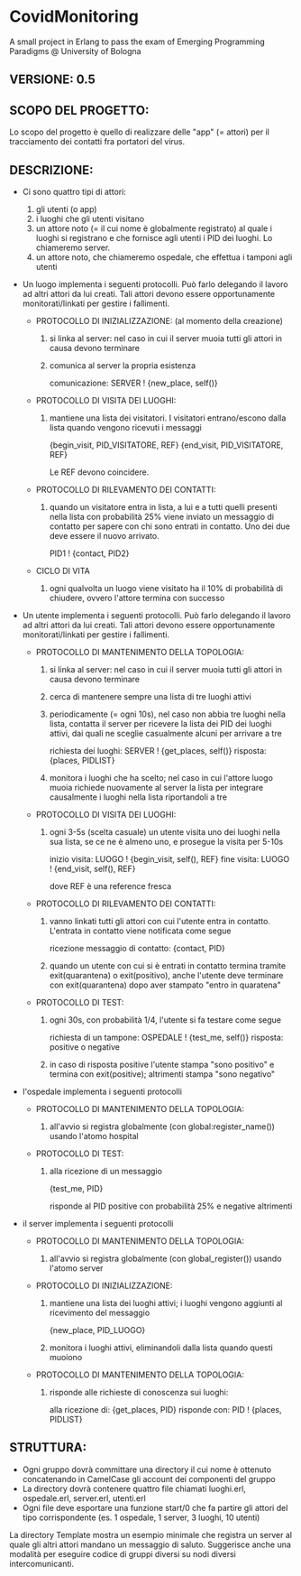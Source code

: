 # CovidMonitoring
A small project in Erlang to pass the exam of Emerging Programming Paradigms @ University of Bologna

## VERSIONE: 0.5

## SCOPO DEL PROGETTO:

   Lo scopo del progetto è quello di realizzare delle "app" (= attori) per il
tracciamento dei contatti fra portatori del virus.

## DESCRIZIONE:

- Ci sono quattro tipi di attori:
  1) gli utenti (o app)
  2) i luoghi che gli utenti visitano
  3) un attore noto (= il cui nome è globalmente registrato) al quale i
     luoghi si registrano e che fornisce agli utenti i PID dei luoghi.
     Lo chiameremo server.
  4) un attore noto, che chiameremo ospedale, che effettua i tamponi agli
     utenti

- Un luogo implementa i seguenti protocolli.
  Può farlo delegando il lavoro ad altri attori da lui creati.
  Tali attori devono essere opportunamente monitorati/linkati per gestire i
  fallimenti.

  * PROTOCOLLO DI INIZIALIZZAZIONE: (al momento della creazione)

      1) si linka al server: nel caso in cui il server muoia tutti gli attori
         in causa devono terminare
      2) comunica al server la propria esistenza

         comunicazione: SERVER ! {new_place, self()}

  * PROTOCOLLO DI VISITA DEI LUOGHI:

      1) mantiene una lista dei visitatori. I visitatori entrano/escono dalla
         lista quando vengono ricevuti i messaggi

         {begin_visit, PID_VISITATORE, REF}
         {end_visit, PID_VISITATORE, REF}

         Le REF devono coincidere.

  * PROTOCOLLO DI RILEVAMENTO DEI CONTATTI:

      1) quando un visitatore entra in lista, a lui e a tutti quelli presenti
         nella lista con probabilità 25% viene inviato un messaggio di contatto
         per sapere con chi sono entrati in contatto. Uno dei due deve essere
         il nuovo arrivato.

         PID1 ! {contact, PID2}

  * CICLO DI VITA

     1) ogni qualvolta un luogo viene visitato ha il 10% di probabilità di
        chiudere, ovvero l'attore termina con successo

- Un utente implementa i seguenti protocolli.
  Può farlo delegando il lavoro ad altri attori da lui creati.
  Tali attori devono essere opportunamente monitorati/linkati per gestire i
  fallimenti.

  * PROTOCOLLO DI MANTENIMENTO DELLA TOPOLOGIA:

      1) si linka al server: nel caso in cui il server muoia tutti gli attori
         in causa devono terminare
      2) cerca di mantenere sempre una lista di tre luoghi attivi
      3) periodicamente (= ogni 10s), nel caso non abbia tre luoghi nella lista,
         contatta il server per ricevere la lista dei PID dei luoghi attivi,
         dai quali ne sceglie casualmente alcuni per arrivare a tre

         richiesta dei luoghi: SERVER ! {get_places, self()}
         risposta: {places, PIDLIST}
      4) monitora i luoghi che ha scelto; nel caso in cui l'attore luogo muoia
         richiede nuovamente al server la lista per integrare causalmente i
         luoghi nella lista riportandoli a tre
     
  * PROTOCOLLO DI VISITA DEI LUOGHI:

      1) ogni 3-5s (scelta casuale) un utente visita uno dei luoghi nella sua
         lista, se ce ne è almeno uno, e prosegue la visita per 5-10s
     
          inizio visita: LUOGO ! {begin_visit, self(), REF}
          fine visita: LUOGO ! {end_visit, self(), REF}

         dove REF è una reference fresca

  * PROTOCOLLO DI RILEVAMENTO DEI CONTATTI:

      1) vanno linkati tutti gli attori con cui l'utente entra in contatto.
         L'entrata in contatto viene notificata come segue

         ricezione messaggio di contatto: {contact, PID}

      2) quando un utente con cui si è entrati in contatto termina tramite
         exit(quarantena) o exit(positivo), anche l'utente deve terminare
         con exit(quarantena) dopo aver stampato "entro in quaratena"

  * PROTOCOLLO DI TEST:

      1) ogni 30s, con probabilità 1/4, l'utente si fa testare come segue

         richiesta di un tampone:  OSPEDALE ! {test_me, self()}
         risposta: positive  o  negative

      2) in caso di risposta positive l'utente stampa "sono positivo" e termina
         con exit(positive); altrimenti stampa "sono negativo"

- l'ospedale implementa i seguenti protocolli

  * PROTOCOLLO DI MANTENIMENTO DELLA TOPOLOGIA:

      1) all'avvio si registra globalmente (con global:register_name())
         usando l'atomo hospital

  * PROTOCOLLO DI TEST:

      1) alla ricezione di un messaggio

         {test_me, PID}

         risponde al PID positive con probabilità 25% e negative altrimenti

- il server implementa i seguenti protocolli

  * PROTOCOLLO DI MANTENIMENTO DELLA TOPOLOGIA:

      1) all'avvio si registra globalmente (con global_register())
         usando l'atomo server

  * PROTOCOLLO DI INIZIALIZZAZIONE:

      1) mantiene una lista dei luoghi attivi; i luoghi vengono aggiunti al
         ricevimento del messaggio

         {new_place, PID_LUOGO}

      2) monitora i luoghi attivi, eliminandoli dalla lista quando questi muoiono

  * PROTOCOLLO DI MANTENIMENTO DELLA TOPOLOGIA:

      1) risponde alle richieste di conoscenza sui luoghi:

         alla ricezione di: {get_places, PID}
         risponde con: PID ! {places, PIDLIST}

## STRUTTURA:

- Ogni gruppo dovrà committare una directory il cui nome è ottenuto concatenando
  in CamelCase gli account dei componenti del gruppo
- La directory dovrà contenere quattro file chiamati luoghi.erl, ospedale.erl,
  server.erl, utenti.erl
- Ogni file deve esportare una funzione start/0 che fa partire gli attori del
  tipo corrispondente (es. 1 ospedale, 1 server, 3 luoghi, 10 utenti)

La directory Template mostra un esempio minimale che registra un server al quale
gli altri attori mandano un messaggio di saluto. Suggerisce anche una modalità
per eseguire codice di gruppi diversi su nodi diversi intercomunicanti.
